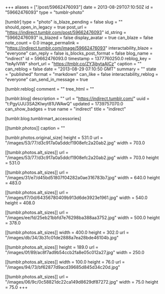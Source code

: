 +++
aliases = ["/post/59662476093"]
date = 2013-08-29T07:10:50Z
id = "59662476093"
type = "tumblr-photo"

[tumblr]
type = "photo"
is_blaze_pending = false
slug = ""
should_open_in_legacy = true
post_url = "https://indirect.tumblr.com/post/59662476093"
id_string = "59662476093"
is_blazed = false
display_avatar = true
can_blaze = false
note_count = 0.0
image_permalink = "https://indirect.tumblr.com/image/59662476093"
interactability_blaze = "everyone"
can_reply = false
is_blocks_post_format = false
blog_name = "indirect"
id = 59662476093.0
timestamp = 1377760250.0
reblog_key = "teAylVIW"
short_url = "https://tmblr.co/ZY3jbytaAICz"
caption = ""
can_reblog = false
date = "2013-08-29 07:10:50 GMT"
summary = ""
state = "published"
format = "markdown"
can_like = false
interactability_reblog = "everyone"
can_send_in_message = true

[tumblr.reblog]
comment = ""
tree_html = ""

[tumblr.blog]
description = ""
url = "https://indirect.tumblr.com/"
uuid = "t:PgyUJU3SA2Klwyt81UWAwQ"
updated = 1739757070.0
can_show_badges = true
name = "indirect"
title = "indirect"

[tumblr.blog.tumblrmart_accessories]

[[tumblr.photos]]
caption = ""

[tumblr.photos.original_size]
height = 531.0
url = "/images/53/77/d3c917a0a5ddcf1908efc2a20ab2.jpg"
width = 703.0

[[tumblr.photos.alt_sizes]]
url = "/images/53/77/d3c917a0a5ddcf1908efc2a20ab2.jpg"
width = 703.0
height = 531.0

[[tumblr.photos.alt_sizes]]
url = "/images/31/e7/d45bd51807f04282a0ae316783b7.jpg"
width = 640.0
height = 483.0

[[tumblr.photos.alt_sizes]]
url = "/images/f7/0d/64356780409b913d6de3923e1961.jpg"
width = 540.0
height = 408.0

[[tumblr.photos.alt_sizes]]
url = "/images/ee/fd/25eb21bbfd7e76298ba388aa3752.jpg"
width = 500.0
height = 378.0

[[tumblr.photos.alt_sizes]]
width = 400.0
height = 302.0
url = "/images/db/34/3b31c01de2888a7ea28bde46104b.jpg"

[[tumblr.photos.alt_sizes]]
height = 189.0
url = "/images/0f/89/ac8f7ad9b54ccb2fa8e05c012a27.jpg"
width = 250.0

[[tumblr.photos.alt_sizes]]
width = 100.0
height = 76.0
url = "/images/94/73/bf62877d9acd39685d845d34c20d.jpg"

[[tumblr.photos.alt_sizes]]
url = "/images/06/9c/0c58821dc22ca149d8629df87272.jpg"
width = 75.0
height = 75.0
+++
